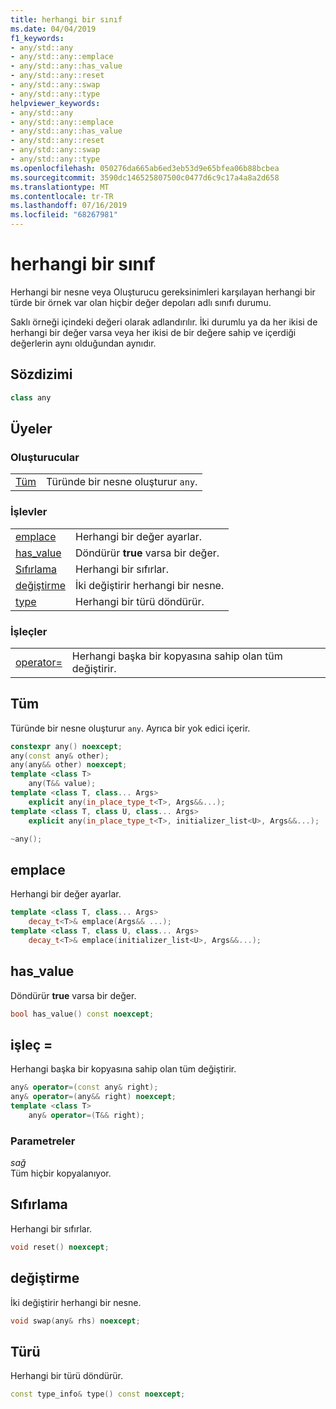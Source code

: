 ```yaml
---
title: herhangi bir sınıf
ms.date: 04/04/2019
f1_keywords:
- any/std::any
- any/std::any::emplace
- any/std::any::has_value
- any/std::any::reset
- any/std::any::swap
- any/std::any::type
helpviewer_keywords:
- any/std::any
- any/std::any::emplace
- any/std::any::has_value
- any/std::any::reset
- any/std::any::swap
- any/std::any::type
ms.openlocfilehash: 050276da665ab6ed3eb53d9e65bfea06b88bcbea
ms.sourcegitcommit: 3590dc146525807500c0477d6c9c17a4a8a2d658
ms.translationtype: MT
ms.contentlocale: tr-TR
ms.lasthandoff: 07/16/2019
ms.locfileid: "68267981"
---
```

# <a name="any-class"></a>herhangi bir sınıf

Herhangi bir nesne veya Oluşturucu gereksinimleri karşılayan herhangi bir türde bir örnek var olan hiçbir değer depoları adlı sınıfı durumu.

Saklı örneği içindeki değeri olarak adlandırılır. İki durumlu ya da her ikisi de herhangi bir değer varsa veya her ikisi de bir değere sahip ve içerdiği değerlerin aynı olduğundan aynıdır.

## <a name="syntax"></a>Sözdizimi

```cpp
class any
```

## <a name="members"></a>Üyeler

### <a name="constructors"></a>Oluşturucular

|||
|-|-|
|[Tüm](#any)|Türünde bir nesne oluşturur `any`.|

### <a name="functions"></a>İşlevler

|||
|-|-|
|[emplace](#emplace)|Herhangi bir değer ayarlar.|
|[has_value](#has_value)|Döndürür **true** varsa bir değer.|
|[Sıfırlama](#reset)|Herhangi bir sıfırlar.|
|[değiştirme](#swap)|İki değiştirir herhangi bir nesne.|
|[type](#type)|Herhangi bir türü döndürür.|

### <a name="operators"></a>İşleçler

|||
|-|-|
|[operator=](#op_eq)|Herhangi başka bir kopyasına sahip olan tüm değiştirir.|

## <a name="any"></a> Tüm

Türünde bir nesne oluşturur `any`. Ayrıca bir yok edici içerir.

```cpp
constexpr any() noexcept;
any(const any& other);
any(any&& other) noexcept;
template <class T>
    any(T&& value);
template <class T, class... Args>
    explicit any(in_place_type_t<T>, Args&&...);
template <class T, class U, class... Args>
    explicit any(in_place_type_t<T>, initializer_list<U>, Args&&...);

~any();
```

## <a name="emplace"></a> emplace

Herhangi bir değer ayarlar.

```cpp
template <class T, class... Args>
    decay_t<T>& emplace(Args&& ...);
template <class T, class U, class... Args>
    decay_t<T>& emplace(initializer_list<U>, Args&&...);
```

## <a name="has_value"></a> has_value

Döndürür **true** varsa bir değer.

```cpp
bool has_value() const noexcept;
```

## <a name="op_eq"></a> işleç =

Herhangi başka bir kopyasına sahip olan tüm değiştirir.

```cpp
any& operator=(const any& right);
any& operator=(any&& right) noexcept;
template <class T>
    any& operator=(T&& right);
```

### <a name="parameters"></a>Parametreler

*sağ*\
Tüm hiçbir kopyalanıyor.

## <a name="reset"></a> Sıfırlama

Herhangi bir sıfırlar.

```cpp
void reset() noexcept;
```

## <a name="swap"></a> değiştirme

İki değiştirir herhangi bir nesne.

```cpp
void swap(any& rhs) noexcept;
```

## <a name="type"></a> Türü

Herhangi bir türü döndürür.

```cpp
const type_info& type() const noexcept;
```
